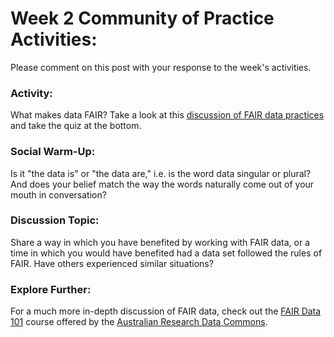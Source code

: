 # **Week 2 Community of Practice Activities:**
Please comment on this post with your response to the week's activities.

### **Activity:** 
What makes data FAIR? Take a look at this [discussion of FAIR data practices](http://www.fosteropenscience.eu/learning/assessing-the-fairness-of-data) and take the quiz at the bottom.  

### **Social Warm-Up:** 
Is it "the data is" or "the data are," i.e. is the word data singular or plural? And does your belief match the way the words naturally come out of your mouth in conversation?

### **Discussion Topic:** 
Share a way in which you have benefited by working with FAIR data, or a time in which you would have benefited had a data set followed the rules of FAIR. Have others experienced similar situations?

### **Explore Further:**
For a much more in-depth discussion of FAIR data, check out the [FAIR Data 101](https://au-research.github.io/FAIR-data-101-training/) course offered by the [Australian Research Data Commons](https://ardc.edu.au).
